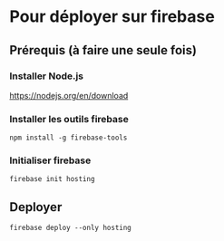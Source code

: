 # Pour déployer sur firebase
## Prérequis (à faire une seule fois)
### Installer Node.js
https://nodejs.org/en/download
### Installer les outils firebase
```
npm install -g firebase-tools
```
### Initialiser firebase
```
firebase init hosting
```
## Deployer
```
firebase deploy --only hosting
```